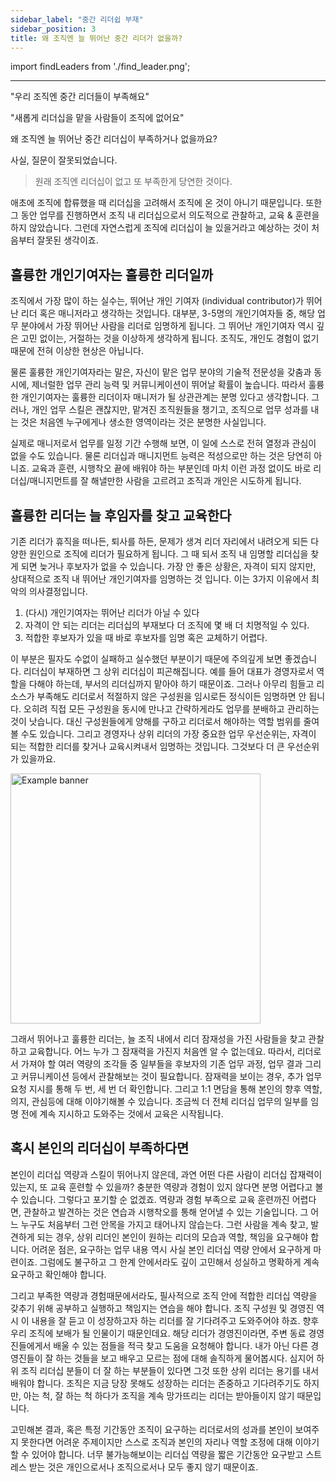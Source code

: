 ```yaml
---
sidebar_label: "중간 리더쉽 부재"
sidebar_position: 3
title: 왜 조직엔 늘 뛰어난 중간 리더가 없을까?
---
```


import findLeaders from './find_leader.png';

---

"우리 조직엔 중간 리더들이 부족해요"

"새롭게 리더십을 맡을 사람들이 조직에 없어요"

왜 조직엔 늘 뛰어난 중간 리더십이 부족하거나 없을까요?

사실, 질문이 잘못되었습니다.

> 원래 조직엔 리더십이 없고 또 부족한게 당연한 것이다.

애초에 조직에 합류했을 때 리더십을 고려해서 조직에 온 것이 아니기 때문입니다. 또한 그 동안 업무를 진행하면서 조직 내 리더십으로서 의도적으로 관찰하고, 교육 & 훈련을 하지 않았습니다. 그런데 자연스럽게 조직에 리더십이 늘 있을거라고 예상하는 것이 처음부터 잘못된 생각이죠.

## 훌륭한 개인기여자는 훌륭한 리더일까

조직에서 가장 많이 하는 실수는, 뛰어난 개인 기여자 (individual contributor)가 뛰어난 리더 혹은 매니저라고 생각하는 것입니다. 대부분, 3-5명의 개인기여자들 중, 해당 업무 분야에서 가장 뛰어난 사람을 리더로 임명하게 됩니다. 그 뛰어난 개인기여자 역시 깊은 고민 없이는, 거절하는 것을 이상하게 생각하게 됩니다. 조직도, 개인도 경험이 없기 때문에 전혀 이상한 현상은 아닙니다.

물론 훌륭한 개인기여자라는 말은, 자신이 맡은 업무 분야의 기술적 전문성을 갖춤과 동시에, 제너럴한 업무 관리 능력 및 커뮤니케이션이 뛰어날 확률이 높습니다. 따라서 훌륭한 개인기여자는 훌륭한 리더이자 매니저가 될 상관관계는 분명 있다고 생각합니다. 그러나, 개인 업무 스킬은 괜찮지만, 맡겨진 조직원들을 챙기고, 조직으로 업무 성과를 내는 것은 처음엔 누구에게나 생소한 영역이라는 것은 분명한 사실입니다.

실제로 매니저로서 업무를 일정 기간 수행해 보면, 이 일에 스스로 전혀 열정과 관심이 없을 수도 있습니다. 물론 리더십과 매니지먼트 능력은 적성으로만 하는 것은 당연히 아니죠. 교육과 훈련, 시행착오 끝에 배워야 하는 부분인데 마치 이런 과정 없이도 바로 리더십/매니지먼트를 잘 해낼만한 사람을 고르려고 조직과 개인은 시도하게 됩니다.

## 훌륭한 리더는 늘 후임자를 찾고 교육한다

기존 리더가 휴직을 떠나든, 퇴사를 하든, 문제가 생겨 리더 자리에서 내려오게 되든 다양한 원인으로 조직에 리더가 필요하게 됩니다. 그 때 되서 조직 내 임명할 리더십을 찾게 되면 늦거나 후보자가 없을 수 있습니다. 가장 안 좋은 상황은, 자격이 되지 않지만, 상대적으로 조직 내 뛰어난 개인기여자를 임명하는 것 입니다. 이는 3가지 이유에서 최악의 의사결정입니다.

1. (다시) 개인기여자는 뛰어난 리더가 아닐 수 있다
2. 자격이 안 되는 리더는 리더십의 부재보다 더 조직에 몇 배 더 치명적일 수 있다.
3. 적합한 후보자가 있을 때 바로 후보자를 임명 혹은 교체하기 어렵다.

이 부분은 필자도 수없이 실패하고 실수했던 부분이기 때문에 주의깊게 보면 좋겠습니다. 리더십이 부재하면 그 상위 리더십이 피곤해집니다. 예를 들어 대표가 경영자로서 역할을 다해야 하는데, 부서의 리더십까지 맡아야 하기 때문이죠. 그러나 아무리 힘들고 리소스가 부족해도 리더로서 적절하지 않은 구성원을 임시로든 정식이든 임명하면 안 됩니다. 오히려 직접 모든 구성원을 동시에 만나고 간략하게라도 업무를 분배하고 관리하는 것이 낫습니다. 대신 구성원들에게 양해를 구하고 리더로서 해야하는 역할 범위를 줄여볼 수도 있습니다. 그리고 경영자나 상위 리더의 가장 중요한 업무 우선순위는, 자격이 되는 적합한 리더를 찾거나 교육시켜내서 임명하는 것입니다. 그것보다 더 큰 우선순위가 있을까요.

<img src={findLeaders} alt="Example banner" width="400" />

그래서 뛰어나고 훌륭한 리더는, 늘 조직 내에서 리더 잠재성을 가진 사람들을 찾고 관찰하고 교육합니다. 어느 누가 그 잠재력을 가진지 처음엔 알 수 없는데요. 따라서, 리더로서 가져야 할 여러 역량의 조각들 중 일부들을 후보자의 기존 업무 과정, 업무 결과 그리고 커뮤니케이션 등에서 관찰해보는 것이 필요합니다. 잠재력을 보이는 경우, 추가 업무 요청 지시를 통해 두 번, 세 번 더 확인합니다. 그리고 1:1 면담을 통해 본인의 향후 역할, 의지, 관심등에 대해 이야기해볼 수 있습니다. 조금씩 더 전체 리더십 업무의 일부를 임명 전에 계속 지시하고 도와주는 것에서 교육은 시작됩니다.

## 혹시 본인의 리더십이 부족하다면

본인이 리더십 역량과 스킬이 뛰어나지 않은데, 과연 어떤 다른 사람이 리더십 잡재력이 있는지, 또 교육 훈련할 수 있을까? 충분한 역량과 경험이 있지 않다면 분명 어렵다고 볼 수 있습니다.
그렇다고 포기할 순 없겠죠. 역량과 경험 부족으로 교육 훈련까진 어렵다면, 관찰하고 발견하는 것은 연습과 시행착오를 통해 얻어낼 수 있는 기술입니다. 그 어느 누구도 처음부터 그런 안목을 가지고 태어나지 않습는다. 그런 사람을 계속 찾고, 발견하게 되는 경우, 상위 리더인 본인이 원하는 리더의 모습과 역할, 책임을 요구해야 합니다. 어려운 점은, 요구하는 업무 내용 역시 사실 본인 리더십 역량 안에서 요구하게 마련이죠. 그럼에도 불구하고 그 한계 안에서라도 깊이 고민해서 성실하고 명확하게 계속 요구하고 확인해야 합니다.

그리고 부족한 역량과 경험때문에서라도, 필사적으로 조직 안에 적합한 리더십 역량을 갖추기 위해 공부하고 실행하고 책임지는 연습을 해야 합니다. 조직 구성원 및 경영진 역시 이 내용을 잘 듣고 이 성장하고자 하는 리더를 잘 기다려주고 도와주어야 하죠. 향후 우리 조직에 보배가 될 인물이기 때문인데요. 해당 리더가 경영진이라면, 주변 동료 경영진들에게서 배울 수 있는 점들을 적극 찾고 도움을 요청해야 합니다. 내가 아닌 다른 경영진들이 잘 하는 것들을 보고 배우고 모르는 점에 대해 솔직하게 물어봅시다. 심지어 하위 조직 리더십 분들이 더 잘 하는 부분들이 있다면 그것 또한 상위 리더는 용기를 내서 배워야 합니다. 조직은 지금 당장 못해도 성장하는 리더는 존중하고 기다려주기도 하지만, 아는 척, 잘 하는 척 하다가 조직을 계속 망가뜨리는 리더는 받아들이지 않기 때문입니다.

고민해본 결과, 혹은 특정 기간동안 조직이 요구하는 리더로서의 성과를 본인이 보여주지 못한다면 어려운 주제이지만 스스로 조직과 본인의 자리나 역할 조정에 대해 이야기할 수 있어야 합니다. 너무 불가능해보이는 리더십 역량을 짧은 기간동안 요구받고 스트레스 받는 것은 개인으로서나 조직으로서나 모두 좋지 않기 때문이죠.
